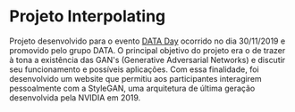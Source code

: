 # Projeto Interpolating

Projeto desenvolvido para o evento [DATA Day](https://www.icmc.usp.br/noticias/4730-data-day-evento-na-usp-discute-presente-e-futuro-da-area-de-ciencia-de-dados) ocorrido no dia 30/11/2019 e promovido pelo grupo DATA. 
O principal objetivo do projeto era o de trazer à tona a existência das GAN's (Generative Adversarial Networks) e discutir seu funcionamento e possíveis aplicações.
Com essa finalidade, foi desenvolvido um website que permitiu aos participantes interagirem pessoalmente com a StyleGAN, uma arquitetura de última geração desenvolvida pela NVIDIA em 2019.
  
